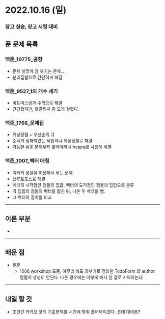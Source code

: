 # 2022.10.16 (일)

### 장고 실습, 장고 시험 대비



## 푼 문제 목록

### 백준\_10775_공항

- 문제 설명이 참 웃기는 문제...
- 분리집합으로 간단하게 해결



###  백준\_9527_1의 개수 세기

- 비트마스킹과 수학으로 해결
- 간단했지만, 헷갈려서 좀 오래 걸렸다.

### 백준\_1766_문제집

- 위상정렬 + 우선순위 큐
- 순서가 정해져있는 작업이니 위상정렬로 해결
- 가능한 쉬운 문제부터 풀어야하니 heapq를 사용해 해결

### 백준\_1007_벡터 매칭

- 벡터의 성질을 이용해서 푸는 문제
- 브루트포스로 해결
- 벡터의 시작점인 점들의 집합, 벡터의 도착점인 점들의 집합으로 분류
- 각 집합의 점들의 벡터를 합친 뒤, 나온 두 벡터를 뺌.
- 그 벡터의 길이를 비교


---

## 이론 부분

- 

---

## 배운 점

- 질문
  - 1006 workshop 도중, 아무리 해도 외부키로 정의한 TodoForm 의 author 컬럼이 생성이 안된다. 다른 경우에는 이렇게 해서 된 걸로 기억하는데



---

## 내일 할 것

- 조만간 카카오 코테 기출문제를 시간에 맞춰 풀어봐야겠다. 코테 대비용?

